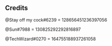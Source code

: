 ## Credits

@Stay off my cock#6239  = 128656451236397056

@Sun#7988  = 130825292292816897

@TechWizard#0270 = 164755188937261058
